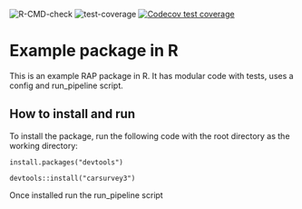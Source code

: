 ![R-CMD-check](https://github.com/best-practice-and-impact/CARS-3/workflows/R-CMD-check/badge.svg)
![test-coverage](https://github.com/best-practice-and-impact/CARS-3/workflows/test-coverage/badge.svg)
[![Codecov test
coverage](https://codecov.io/gh/best-practice-and-impact/CARS-3/main/freq_tables/graph/badge.svg)](https://codecov.io/gh/best-practice-and-impact/CARS-3?branch=main)

# Example package in R
This is an example RAP package in R. It has modular code with tests, uses a config and run_pipeline script. 

## How to install and run
To install the package, run the following code with the root directory as the working directory:

```
install.packages("devtools")

devtools::install("carsurvey3")

```
Once installed run the run_pipeline script
